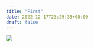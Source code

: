 ```yaml
---
title: "First"
date: 2022-12-17T23:29:35+08:00
draft: false
---
```


![](https://h1hot.xyz/uploads/052322-f6d4b6b6465c8bd4f0e608334160bf16/01.jpg)